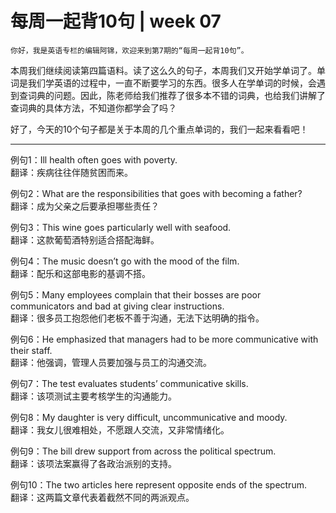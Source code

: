 # 每周一起背10句 | week 07

    你好，我是英语专栏的编辑阿锦，欢迎来到第7期的“每周一起背10句”。

本周我们继续阅读第四篇语料。读了这么久的句子，本周我们又开始学单词了。单词是我们学英语的过程中，一直不断要学习的东西。很多人在学单词的时候，会遇到查词典的问题。因此，陈老师给我们推荐了很多本不错的词典，也给我们讲解了查词典的具体方法，不知道你都学会了吗？

好了，今天的10个句子都是关于本周的几个重点单词的，我们一起来看看吧！

* * *

例句1：Ill health often goes with poverty.  
翻译：疾病往往伴随贫困而来。

例句2：What are the responsibilities that goes with becoming a father?  
翻译：成为父亲之后要承担哪些责任？

例句3：This wine goes particularly well with seafood.  
翻译：这款葡萄酒特别适合搭配海鲜。

例句4：The music doesn’t go with the mood of the film.  
翻译：配乐和这部电影的基调不搭。

例句5：Many employees complain that their bosses are poor communicators and bad at giving clear instructions.  
翻译：很多员工抱怨他们老板不善于沟通，无法下达明确的指令。

例句6：He emphasized that managers had to be more communicative with their staff.  
翻译：他强调，管理人员要加强与员工的沟通交流。

例句7：The test evaluates students’ communicative skills.  
翻译：该项测试主要考核学生的沟通能力。

例句8：My daughter is very difficult, uncommunicative and moody.  
翻译：我女儿很难相处，不愿跟人交流，又非常情绪化。

例句9：The bill drew support from across the political spectrum.  
翻译：该项法案赢得了各政治派别的支持。

例句10：The two articles here represent opposite ends of the spectrum.  
翻译：这两篇文章代表着截然不同的两派观点。
    